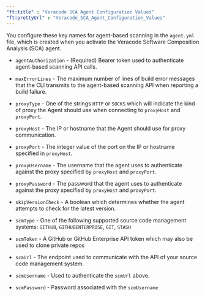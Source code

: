 ```yaml
---
"ft:title" : "Veracode SCA Agent Configuration Values"
"ft:prettyUrl" : "Veracode_SCA_Agent_Configuration_Values"
---
```


You configure these key names for agent-based scanning in the `agent.yml` file, which is created when you activate the Veracode Software Composition Analysis (SCA) agent.

-   `agentAuthorization` - (Required) Bearer token used to authenticate agent-based scanning API calls.

-   `maxErrorLines` - The maximum number of lines of build error messages that the CLI transmits to the agent-based scanning API when reporting a build failure.

-   `proxyType` - One of the strings `HTTP` or `SOCKS` which will indicate the kind of proxy the Agent should use when connecting to `proxyHost` and `proxyPort`.

-   `proxyHost` - The IP or hostname that the Agent should use for proxy communication.

-   `proxyPort` - The integer value of the port on the IP or hostname specified in `proxyHost`.

-   `proxyUsername` - The username that the agent uses to authenticate against the proxy specified by `proxyHost` and `proxyPort`.

-   `proxyPassword` - The password that the agent uses to authenticate against the proxy specified by `proxyHost` and `proxyPort`.

-   `skipVersionCheck` - A boolean which determines whether the agent attempts to check for the latest version.

-   `scmType` - One of the following supported source code management systems: `GITHUB`, `GITHUBENTERPRISE`, `GIT`, `STASH`

-   `scmToken` - A GitHub or GitHub Enterprise API token which may also be used to clone private repos

-   `scmUrl` - The endpoint used to communicate with the API of your source code management system.

-   `scmUsername` - Used to authenticate the `scmUrl` above.

-   `scmPassword` - Password associated with the `scmUsername`
